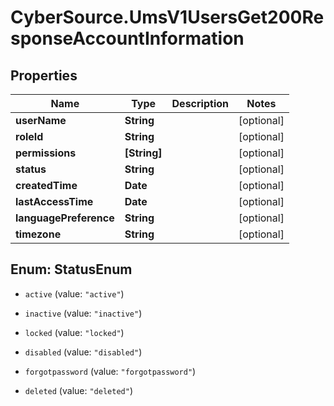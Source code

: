 # CyberSource.UmsV1UsersGet200ResponseAccountInformation

## Properties
Name | Type | Description | Notes
------------ | ------------- | ------------- | -------------
**userName** | **String** |  | [optional] 
**roleId** | **String** |  | [optional] 
**permissions** | **[String]** |  | [optional] 
**status** | **String** |  | [optional] 
**createdTime** | **Date** |  | [optional] 
**lastAccessTime** | **Date** |  | [optional] 
**languagePreference** | **String** |  | [optional] 
**timezone** | **String** |  | [optional] 


<a name="StatusEnum"></a>
## Enum: StatusEnum


* `active` (value: `"active"`)

* `inactive` (value: `"inactive"`)

* `locked` (value: `"locked"`)

* `disabled` (value: `"disabled"`)

* `forgotpassword` (value: `"forgotpassword"`)

* `deleted` (value: `"deleted"`)




